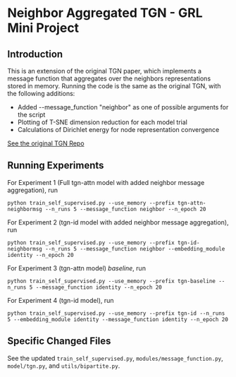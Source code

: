 # Neighbor Aggregated TGN - GRL Mini Project

## Introduction

This is an extension of the original TGN paper, which implements a message function that aggregates over the neighbors representations stored in memory. Running the code is the same as the original TGN, with the following additions:

- Added --message_function "neighbor" as one of possible arguments for the script
- Plotting of T-SNE dimension reduction for each model trial
- Calculations of Dirichlet energy for node representation convergence

[See the original TGN Repo](https://github.com/twitter-research/tgn)

## Running Experiments

For Experiment 1 (Full tgn-attn model with added neighbor message aggregation), run
```
python train_self_supervised.py --use_memory --prefix tgn-attn-neighbormsg --n_runs 5 --message_function neighbor --n_epoch 20
```

For Experiment 2 (tgn-id model with added neighbor message aggregation), run
```
python train_self_supervised.py --use_memory --prefix tgn-id-neighbormsg --n_runs 5 --message_function neighbor --embedding_module identity --n_epoch 20
```

For Experiment 3 (tgn-attn model) *baseline*, run
```
python train_self_supervised.py --use_memory --prefix tgn-baseline --n_runs 5 --message_function identity --n_epoch 20
```

For Experiment 4 (tgn-id model), run
```
python train_self_supervised.py --use_memory --prefix tgn-id --n_runs 5 --embedding_module identity --message_function identity --n_epoch 20
```

## Specific Changed Files

See the updated `train_self_supervised.py`, `modules/message_function.py`, `model/tgn.py`, and `utils/bipartite.py`.